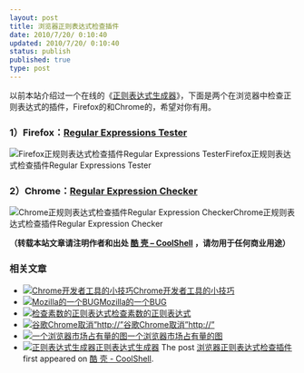 ```yaml
---
layout: post
title: 浏览器正则表达式检查插件
date: 2010/7/20/ 0:10:40
updated: 2010/7/20/ 0:10:40
status: publish
published: true
type: post
---
```


以前本站介绍过一个在线的《[正则表达式生成器](https://coolshell.cn/articles/1830.html)》，下面是两个在浏览器中检查正则表达式的插件，Firefox的和Chrome的，希望对你有用。


### 1）Firefox：[Regular Expressions Tester](https://addons.mozilla.org/en-US/firefox/addon/2077/)


![](http://sebastianzartner.de/new/resources/images/RExT/main.png "Firefox正规则表达式检查插件Regular Expressions Tester")Firefox正规则表达式检查插件Regular Expressions Tester
### 


### 2）Chrome：[Regular Expression Checker](https://chrome.google.com/extensions/detail/pgnkpcgniljiolidjmodgfljeomjjiha)



![](https://chrome.google.com/extensions/img/pgnkpcgniljiolidjmodgfljeomjjiha/1264182031.53/screenshot_big/2001 "Chrome正规则表达式检查插件Regular Expression Checker")Chrome正规则表达式检查插件Regular Expression Checker



**（转载本站文章请注明作者和出处 [酷 壳 – CoolShell](https://coolshell.cn/) ，请勿用于任何商业用途）**



### 相关文章

* [![Chrome开发者工具的小技巧](https://coolshell.cn/wp-content/uploads/2017/01/pretty-code-150x150.gif)](https://coolshell.cn/articles/17634.html)[Chrome开发者工具的小技巧](https://coolshell.cn/articles/17634.html)
* [![Mozilla的一个BUG](https://coolshell.cn/wp-content/uploads/2010/09/Mozilla-150x150.jpg)](https://coolshell.cn/articles/2936.html)[Mozilla的一个BUG](https://coolshell.cn/articles/2936.html)
* [![检查素数的正则表达式](https://coolshell.cn/wp-content/plugins/wordpress-23-related-posts-plugin/static/thumbs/8.jpg)](https://coolshell.cn/articles/2704.html)[检查素数的正则表达式](https://coolshell.cn/articles/2704.html)
* [![谷歌Chrome取消”http://”](https://coolshell.cn/wp-content/uploads/2010/04/URL-BAR-150x150.png)](https://coolshell.cn/articles/2367.html)[谷歌Chrome取消”http://”](https://coolshell.cn/articles/2367.html)
* [![一个浏览器市场占有量的图](https://coolshell.cn/wp-content/uploads/2010/01/browser_history-150x150.jpg)](https://coolshell.cn/articles/2069.html)[一个浏览器市场占有量的图](https://coolshell.cn/articles/2069.html)
* [![正则表达式生成器](https://coolshell.cn/wp-content/plugins/wordpress-23-related-posts-plugin/static/thumbs/8.jpg)](https://coolshell.cn/articles/1830.html)[正则表达式生成器](https://coolshell.cn/articles/1830.html)
The post [浏览器正则表达式检查插件](https://coolshell.cn/articles/2667.html) first appeared on [酷 壳 - CoolShell](https://coolshell.cn).